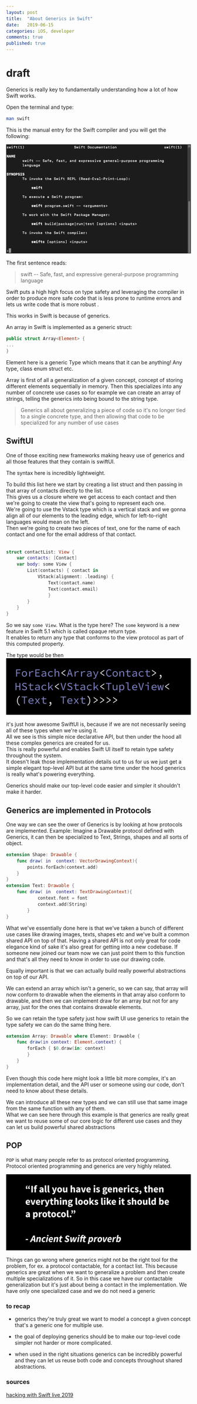 ```yaml
---
layout: post
title:  "About Generics in Swift"
date:   2019-06-15
categories: iOS, developer
comments: true
published: true
---
```

# draft 

Generics is really key to fundamentally understanding how a lot of how Swift works.

Open the terminal and type:

``` bash
man swift
```

This is the manual entry for the Swift compiler and you will get the following:

![image](/assets/img/generics/1.png)

The first sentence reads:
> swift -- Safe, fast, and expressive general-purpose programming
language

Swift puts a high high focus on type safety and leveraging the compiler in order to produce more safe code that is less prone to runtime errors and lets us write code that is more robust .

This works in Swift is because of generics. 

An array in Swift is implemented as a generic struct: 

``` swift
public struct Array<Element> {
...
}
```
Element here is a generic Type which means that it can be anything!
Any type, class enum struct etc.  

Array is first of all a generalization of a given concept, concept of storing different elements sequentially in memory.
Then this specializes into any number of concrete use cases so for example we can create an array of strings, telling the generics into being bound to the string type.

> Generics all about generalizing a piece of code so it's no longer tied to a single concrete type, and then allowing that code to be specialized for any number of use cases 

## SwiftUI


One of those exciting new frameworks making heavy use of generics and all those features that they contain is swiftUI.

The syntax here is incredibly lightweight.

To build this list here we start by creating a list struct and then passing in that array of contacts directly to the list.  
This gives us a closure where we get access to each contact and then we're going to create the view that's going to represent each one.  
We're going to use the Vstack type which is a vertical stack and we gonna align all of our elements to the leading edge, which for left-to-right languages would mean on the left.  
Then we're going to create two pieces of text, one for the name of each contact and one for the email address of that contact.

``` swift

struct contactList: View {
    var contacts: [Contact]
    var body: some View {
        List(contacts) { contact in 
            VStack(alignment: .leading) {
                Text(contact.name)
                Text(contact.email)
                }
        }
    }
}


```

So we say `some View`. What is the type here? 
The `some`  keyword is a new feature in Swift 5.1 which is called opaque return type.   
It enables to return any type that conforms to the view protocol as part of this computed property.

The type would be then 
![image](/assets/img/generics/2.png)

it's just how awesome SwiftUI is, because if we are not necessarily seeing all of these types when we're using it.   
All we see is this simple nice declarative API, but then under the hood all these complex generics are created for us.  
This is really powerful and enables Swift UI itself to retain type safety throughout the system.   
It doesn't leak those implementation details out to us for us we just get a simple elegant top-level API but at the same time under the hood generics is really what's powering everything.

Generics should make our top-level code easier and simpler it shouldn't make it harder.

## Generics are implemented in Protocols

One way we can see the ower of Generics is by looking at how protocols are implemented.
Example:
Imagine a Drawable protocol defined with Generics, it can then be specialized to Text, Strings, shapes and all sorts of object.

``` swift
extension Shape: Drawable {
    func draw( in  context: VectorDrawingContext){
        points.forEach(context.add)
    }
}
extension Text: Drawable {
    func draw( in  context: TextDrawingContext){
            context.font = font
            context.add(String)
        }
}
```

What we've essentially done here is that we've taken a bunch of different use cases like drawing images, texts, shapes etc and we've built a common shared API on top of that.
Having a shared API is not only great for code elegance kind of sake it's also great for getting into a new codebase. If someone new joined our team now we can just point them to this function and that's all they need to know in order to use our drawing code.

Equally important is that we can actually build really powerful abstractions on top of our API.

We can extend an array which isn't a generic,  so we can say, that array will now conform to drawable when the elements in that array also conform to drawable, and then we can implement draw for an array but not for any array, just for the ones that contains drawable elements.   

So we can retain the type safety just how swift UI use generics to retain the type safety we can do the same thing here.

``` swift
extension Array: Drawable where Element: Drawable {
    func draw(in context: Element.context) {
        forEach { $0.draw(in: context)
        }
    }
}
```

Even though this code here might look a little bit more complex, it's an implementation detail, and the API user or someone using our code, don't need to know about these details.


We can introduce all these new types and we can still use that same image from the same function with any of them.  
What we can see here through this example is that generics are really great we want to reuse some of our core logic for different use cases and they can let us build powerful shared abstractions

## POP

`POP` is what many people refer to as protocol oriented programming. Protocol oriented programming and generics are very highly related.  

![image](/assets/img/generics/3.png)

Things can go wrong where generics might not be the right tool for the problem, for ex. a protocol contactable, for a contact list.
This because generics are great when we want to generalize a problem and then create multiple specializations of it. So in this case we have our contactable generalization but it's just about being a contact in the implementation. We have only one specialized case and we do not need a generic

### to recap

- generics they're truly great we want to model a concept a given concept that's a generic one for multiple use.

- the goal of deploying generics should be to make our top-level code simpler not harder or more complicated.

- when used in the right situations generics can be incredibly powerful and they can let us reuse both code and concepts throughout shared abstractions.


### sources

[hacking with Swift live 2019 ](https://youtu.be/y4qFRLp_JNM)  

